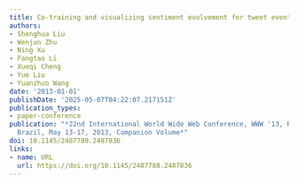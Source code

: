 ```yaml
---
title: Co-training and visualizing sentiment evolvement for tweet events
authors:
- Shenghua Liu
- Wenjun Zhu
- Ning Xu
- Fangtao Li
- Xueqi Cheng
- Yue Liu
- Yuanzhuo Wang
date: '2013-01-01'
publishDate: '2025-05-07T04:22:07.217151Z'
publication_types:
- paper-conference
publication: "*22nd International World Wide Web Conference, WWW '13, Rio de Janeiro,
  Brazil, May 13-17, 2013, Companion Volume*"
doi: 10.1145/2487788.2487836
links:
- name: URL
  url: https://doi.org/10.1145/2487788.2487836
---
```

